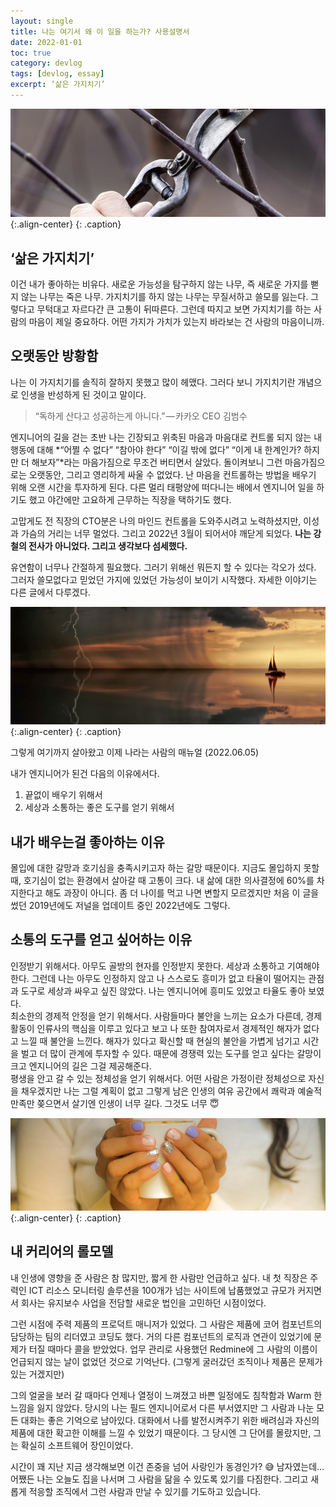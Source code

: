 ```yaml
---
layout:	single
title: 나는 여기서 왜 이 일을 하는가? 사용설명서
date: 2022-01-01
toc: true
category: devlog
tags: [devlog, essay]
excerpt: ‘삶은 가지치기’
---
```

![](/assets/img/1*adgfjKP2VCcwNHAY5aSdaQ.jpeg){:.align-center}
{: .caption}

## ‘삶은 가지치기’  
이건 내가 좋아하는 비유다. 새로운 가능성을 탐구하지 않는 나무, 즉 새로운 가지를 뻗지 않는 나무는 죽은 나무. 가지치기를 하지 않는 나무는 무질서하고 쓸모를 잃는다. 그렇다고 무턱대고 자르다간 큰 고통이 뒤따른다. 그런데 따지고 보면 가지치기를 하는 사람의 마음이 제일 중요하다. 어떤 가지가 가치가 있는지 바라보는 건 사람의 마음이니까.

## 오랫동안 방황함  
나는 이 가지치기를 솔직히 잘하지 못했고 많이 헤맸다. 그러다 보니 가지치기란 개념으로 인생을 반성하게 된 것이고 말이다.

> “독하게 산다고 성공하는게 아니다.” — 카카오 CEO 김범수  

엔지니어의 길을 걷는 초반 나는 긴장되고 위축된 마음과 마음대로 컨트롤 되지 않는 내 행동에 대해 *“어쩔 수 없다” “참아야 한다” “이길 밖에 없다” “이게 내 한계인가? 하지만 더 해보자”*라는 마음가짐으로 무조건 버티면서 살았다. 돌이켜보니 그런 마음가짐으로는 오랫동안, 그리고 영리하게 싸울 수 없었다. 난 마음을 컨트롤하는 방법을 배우기 위해 오랜 시간을 투자하게 된다. 다른 멀리 태평양에 떠다니는 배에서 엔지니어 일을 하기도 했고 야간에만 고요하게 근무하는 직장을 택하기도 했다.

고맙게도 전 직장의 CTO분은 나의 마인드 컨트롤을 도와주시려고 노력하셨지만, 이성과 가슴의 거리는 너무 멀었다. 그리고 2022년 3월이 되어서야 깨닫게 되었다. **나는 강철의 전사가 아니었다. 그리고 생각보다 섬세했다.**

유연함이 너무나 간절하게 필요했다. 그러기 위해선 뭐든지 할 수 있다는 각오가 섰다. 그러자 쓸모없다고 믿었던 가지에 있었던 가능성이 보이기 시작했다. 자세한 이야기는 다른 글에서 다루겠다.

![](/assets/img/1*Ku9kaHhU-sIxHlFEFy_A5A.jpeg){:.align-center}
{: .caption}

그렇게 여기까지 살아왔고 이제 나라는 사람의 매뉴얼 (2022.06.05)

내가 엔지니어가 된건 다음의 이유에서다.
1. 끝없이 배우기 위해서
2. 세상과 소통하는 좋은 도구를 얻기 위해서

## 내가 배우는걸 좋아하는 이유  
몰입에 대한 갈망과 호기심을 충족시키고자 하는 갈망 때문이다. 지금도 몰입하지 못할 때, 호기심이 없는 환경에서 살아갈 때 고통이 크다. 내 삶에 대한 의사결정에 60%를 차지한다고 해도 과장이 아니다. 좀 더 나이를 먹고 나면 변할지 모르겠지만 처음 이 글을 썼던 2019년에도 저널을 업데이트 중인 2022년에도 그렇다.

## 소통의 도구를 얻고 싶어하는 이유  
인정받기 위해서다. 아무도 골방의 현자를 인정받지 못한다. 세상과 소통하고 기여해야 한다. 그런데 나는 아무도 인정하지 않고 나 스스로도 흥미가 없고 타율이 떨어지는 관점과 도구로 세상과 싸우고 싶진 않았다. 나는 엔지니어에 흥미도 있었고 타율도 좋아 보였다.  
최소한의 경제적 안정을 얻기 위해서다. 사람들마다 불안을 느끼는 요소가 다른데, 경제활동이 인류사의 핵심을 이루고 있다고 보고 나 또한 참여자로서 경제적인 해자가 없다고 느낄 때 불안을 느낀다. 해자가 있다고 확신할 때 현실의 불안을 가볍게 넘기고 시간을 벌고 더 많이 관계에 투자할 수 있다. 때문에 경쟁력 있는 도구를 얻고 싶다는 갈망이 크고 엔지니어의 길은 그걸 제공해준다.  
평생을 안고 갈 수 있는 정체성을 얻기 위해서다. 어떤 사람은 가정이란 정체성으로 자신을 채우겠지만 나는 그럴 계획이 없고 그렇게 남은 인생의 여유 공간에서 쾌락과 예술적 만족만 쫒으면서 살기엔 인생이 너무 길다. 그것도 너무 😇  
 
![](/assets/img/1*rQWp5gvdp3BYhVWmm5-2Xw.jpeg){:.align-center}
{: .caption}

## 내 커리어의 롤모델  
내 인생에 영향을 준 사람은 참 많지만, 짧게 한 사람만 언급하고 싶다. 내 첫 직장은 주력인 ICT 리소스 모니터링 솔루션을 100개가 넘는 사이트에 납품했었고 규모가 커지면서 회사는 유지보수 사업을 전담할 새로운 법인을 고민하던 시점이었다.  

그런 시점에 주력 제품의 프로덕트 매니저가 있었다. 그 사람은 제품에 코어 컴포넌트의 담당하는 팀의 리더였고 코딩도 했다. 거의 다른 컴포넌트의 로직과 연관이 있었기에 문제가 터질 때마다 콜을 받았었다. 업무 관리로 사용했던 Redmine에 그 사람의 이름이 언급되지 않는 날이 없었던 것으로 기억난다. (그렇게 굴러갔던 조직이나 제품은 문제가 있는 거겠지만)  

그의 얼굴을 보러 갈 때마다 언제나 열정이 느껴졌고 바쁜 일정에도 침착함과 Warm 한 느낌을 잃지 않았다. 당시의 나는 필드 엔지니어로서 다른 부서였지만 그 사람과 나눈 모든 대화는 좋은 기억으로 남아있다. 대화에서 나를 발전시켜주기 위한 배려심과 자신의 제품에 대한 확고한 이해를 느낄 수 있었기 때문이다. 그 당시엔 그 단어를 몰랐지만, 그는 확실히 소프트웨어 장인이었다.  

시간이 꽤 지난 지금 생각해보면 이건 존중을 넘어 사랑인가 동경인가? 😅 남자였는데… 어쨌든 나는 오늘도 집을 나서며 그 사람을 닮을 수 있도록 있기를 다짐한다. 그리고 새롭게 적응할 조직에서 그런 사람과 만날 수 있기를 기도하고 있습니다.  